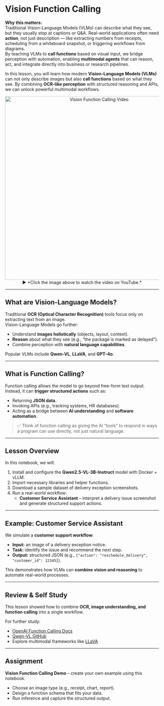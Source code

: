 # Vision Function Calling

**Why this matters:**  
Traditional Vision-Language Models (VLMs) can describe what they see, but they usually stop at captions or Q&A. Real-world applications often need **action**, not just description — like extracting numbers from receipts, scheduling from a whiteboard snapshot, or triggering workflows from diagrams.  
By teaching VLMs to **call functions** based on visual input, we bridge perception with automation, enabling **multimodal agents** that can reason, act, and integrate directly into business or research pipelines.

In this lesson, you will learn how modern **Vision-Language Models (VLMs)** can not only describe images but also **call functions** based on what they see. By combining **OCR-like perception** with structured reasoning and APIs, we can unlock powerful multimodal workflows.

<p align="center">
  <a href="https://youtu.be/YOUR_VIDEO_LINK" target="_blank">
    <img src="https://github.com/atp224/aiDAPTIV-Training-Course/blob/main/assets/vision_function_calling.png" alt="Vision Function Calling Video" width="600"/>
  </a>  
  <br>
  ▶️ *Click the image above to watch the video on YouTube.*
</p>

---

## What are Vision-Language Models?

Traditional **OCR (Optical Character Recognition)** tools focus only on extracting text from an image.  
Vision-Language Models go further:  
- Understand **images holistically** (objects, layout, context).  
- **Reason** about what they see (e.g., “the package is marked as delayed”).  
- Combine perception with **natural language capabilities**.  

Popular VLMs include **Qwen-VL**, **LLaVA**, and **GPT-4o**.

---

## What is Function Calling?

Function calling allows the model to go beyond free-form text output. Instead, it can **trigger structured actions** such as:  
- Returning **JSON data**.  
- Invoking APIs (e.g., tracking systems, HR databases).  
- Acting as a bridge between **AI understanding** and **software automation**.  

> ✅ Think of function calling as giving the AI “tools” to respond in ways a program can use directly, not just natural language.

---

## Lesson Overview

In this notebook, we will:  
1. Install and configure the **Qwen2.5-VL-3B-Instruct** model with Docker + vLLM.  
2. Import necessary libraries and helper functions.  
3. Download a sample dataset of delivery exception screenshots.  
4. Run a real-world workflow:  
   - **Customer Service Assistant** – interpret a delivery issue screenshot and generate structured support actions.  

---

## Example: Customer Service Assistant

We simulate a **customer support workflow**:  
- **Input:** an image of a delivery exception notice.  
- **Task:** identify the issue and recommend the next step.  
- **Output:** structured JSON (e.g., `{"action": "reschedule_delivery", "customer_id": 12345}`).  

This demonstrates how VLMs can **combine vision and reasoning** to automate real-world processes.

---

## Review & Self Study

This lesson showed how to combine **OCR, image understanding, and function calling** into a single workflow.  

For further study:  
- [OpenAI Function Calling Docs](https://platform.openai.com/docs/guides/function-calling)  
- [Qwen-VL GitHub](https://github.com/QwenLM/Qwen-VL)  
- Explore multimodal frameworks like [LLaVA](https://llava-vl.github.io/)  

---

## Assignment

**Vision Function Calling Demo** – create your own example using this notebook.  
- Choose an image type (e.g., receipt, chart, report).  
- Design a function schema that fits your data.  
- Run inference and capture the structured output.  
